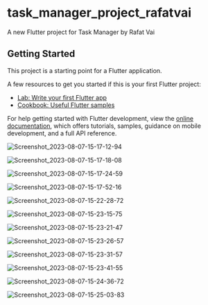 # task_manager_project_rafatvai

A new Flutter project for Task Manager by Rafat Vai

## Getting Started

This project is a starting point for a Flutter application.

A few resources to get you started if this is your first Flutter project:

- [Lab: Write your first Flutter app](https://docs.flutter.dev/get-started/codelab)
- [Cookbook: Useful Flutter samples](https://docs.flutter.dev/cookbook)

For help getting started with Flutter development, view the
[online documentation](https://docs.flutter.dev/), which offers tutorials,
samples, guidance on mobile development, and a full API reference.


![Screenshot_2023-08-07-15-17-12-94](https://github.com/mohammadrezaulalam/taskmanagerproject/assets/128355921/baf9a9ef-ee5a-45db-9654-fafef19743fe)

![Screenshot_2023-08-07-15-17-18-08](https://github.com/mohammadrezaulalam/taskmanagerproject/assets/128355921/1d940b26-0dd9-4fa7-b3e8-8bd8ab917624)

![Screenshot_2023-08-07-15-17-24-59](https://github.com/mohammadrezaulalam/taskmanagerproject/assets/128355921/4dbed576-d68e-4183-bedf-cc9eb6ce6681)

![Screenshot_2023-08-07-15-17-52-16](https://github.com/mohammadrezaulalam/taskmanagerproject/assets/128355921/23ca2bc2-3c53-4cab-9971-c261ebaeaf70)

![Screenshot_2023-08-07-15-22-28-72](https://github.com/mohammadrezaulalam/taskmanagerproject/assets/128355921/ef40dade-03f1-4846-81a2-1cffebb0c1e0)

![Screenshot_2023-08-07-15-23-15-75](https://github.com/mohammadrezaulalam/taskmanagerproject/assets/128355921/8de37c09-f1e3-47f7-acd7-071f325ab086)

![Screenshot_2023-08-07-15-23-21-47](https://github.com/mohammadrezaulalam/taskmanagerproject/assets/128355921/c13e074a-0c91-4007-bcb7-f2e91ab6f92d)

![Screenshot_2023-08-07-15-23-26-57](https://github.com/mohammadrezaulalam/taskmanagerproject/assets/128355921/1c2e2944-03ee-4078-8d19-d595d0c81660)

![Screenshot_2023-08-07-15-23-31-57](https://github.com/mohammadrezaulalam/taskmanagerproject/assets/128355921/e573fdf9-52c8-4dc6-9f56-34a1b1e9d4c1)

![Screenshot_2023-08-07-15-23-41-55](https://github.com/mohammadrezaulalam/taskmanagerproject/assets/128355921/1bc60e1c-48b0-43b3-93c3-2e5cf9b11395)

![Screenshot_2023-08-07-15-24-36-72](https://github.com/mohammadrezaulalam/taskmanagerproject/assets/128355921/0f2b9278-5a2b-414f-a7b0-3868b8341187)

![Screenshot_2023-08-07-15-25-03-83](https://github.com/mohammadrezaulalam/taskmanagerproject/assets/128355921/01a414e4-e73a-45dd-8592-9fccdc1d11ec)












